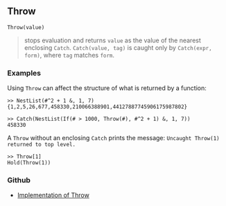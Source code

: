 ## Throw

      
```
Throw(value)
```

> stops evaluation and returns `value` as the value of the nearest enclosing `Catch`. `Catch(value, tag)` is caught only by `Catch(expr, form)`, where `tag` matches `form`.
 

### Examples

Using `Throw` can affect the structure of what is returned by a function:

```
>> NestList(#^2 + 1 &, 1, 7)
{1,2,5,26,677,458330,210066388901,44127887745906175987802}
 
>> Catch(NestList(If(# > 1000, Throw(#), #^2 + 1) &, 1, 7))
458330
```

A `Throw` without an enclosing `Catch` prints the message: `Uncaught Throw(1) returned to top level.`

```
>> Throw[1]
Hold(Throw(1))
```

### Github

* [Implementation of Throw](https://github.com/axkr/symja_android_library/blob/master/symja_android_library/matheclipse-core/src/main/java/org/matheclipse/core/builtin/Programming.java#L2976) 
